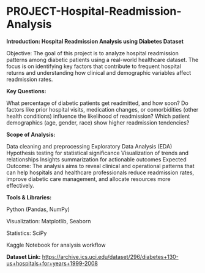 # PROJECT-Hospital-Readmission-Analysis
**Introduction: Hospital Readmission Analysis using Diabetes Dataset**

Objective: The goal of this project is to analyze hospital readmission patterns among diabetic patients using a real-world healthcare dataset. The focus is on identifying key factors that contribute to frequent hospital returns and understanding how clinical and demographic variables affect readmission rates.

**Key Questions:**

What percentage of diabetic patients get readmitted, and how soon?
Do factors like prior hospital visits, medication changes, or comorbidities (other health conditions) influence the likelihood of readmission?
Which patient demographics (age, gender, race) show higher readmission tendencies?

**Scope of Analysis:**

Data cleaning and preprocessing
Exploratory Data Analysis (EDA)
Hypothesis testing for statistical significance
Visualization of trends and relationships
Insights summarization for actionable outcomes
Expected Outcome: The analysis aims to reveal clinical and operational patterns that can help hospitals and healthcare professionals reduce readmission rates, improve diabetic care management, and allocate resources more effectively.

**Tools & Libraries:**

Python (Pandas, NumPy)

Visualization: Matplotlib, Seaborn

Statistics: SciPy

Kaggle Notebook for analysis workflow

**Dataset Link:** https://archive.ics.uci.edu/dataset/296/diabetes+130-us+hospitals+for+years+1999-2008

